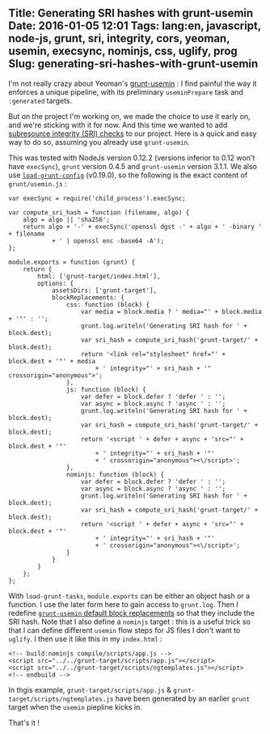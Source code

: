 Title: Generating SRI hashes with grunt-usemin
Date: 2016-01-05 12:01
Tags: lang:en, javascript, node-js, grunt, sri, integrity, cors, yeoman, usemin, execsync, nominjs, css, uglify, prog
Slug: generating-sri-hashes-with-grunt-usemin
---
I'm not really crazy about Yeoman's [grunt-usemin](//github.com/yeoman/grunt-usemin) : I find painful the way it enforces a unique pipeline, with its preliminary `useminPrepare` task and `:generated` targets.

But on the project I'm working on, we made the choice to use it early on, and we're sticking with it for now. And this time we wanted to add [subresource integrity (SRI) checks](//developer.mozilla.org/en-US/docs/Web/Security/Subresource_Integrity) to our project. Here is a quick and easy way to do so, assuming you already use `grunt-usemin`.

This was tested with NodeJs version 0.12.2 (versions inferior to 0.12 won't have `execSync`), `grunt` version 0.4.5 and `grunt-usemin` version 3.1.1. We also use [`load-grunt-config`](//github.com/firstandthird/load-grunt-config) (v0.19.0), so the following is the exact content of `grunt/usemin.js` :

```
var execSync = require('child_process').execSync;

var compute_sri_hash = function (filename, algo) {
    algo = algo || 'sha256';
    return algo + '-' + execSync('openssl dgst -' + algo + ' -binary ' + filename
    	    + ' | openssl enc -base64 -A');
};

module.exports = function (grunt) {
    return {
        html: ['grunt-target/index.html'],
        options: {
            assetsDirs: ['grunt-target'],
            blockReplacements: {
                css: function (block) {
                    var media = block.media ? ' media="' + block.media + '"' : '';
                    grunt.log.writeln('Generating SRI hash for ' + block.dest);
                    var sri_hash = compute_sri_hash('grunt-target/' + block.dest);
                    return '<link rel="stylesheet" href="' + block.dest + '"' + media
                        + ' integrity="' + sri_hash + '" crossorigin="anonymous">';
                },
                js: function (block) {
                    var defer = block.defer ? 'defer ' : '';
                    var async = block.async ? 'async ' : '';
                    grunt.log.writeln('Generating SRI hash for ' + block.dest);
                    var sri_hash = compute_sri_hash('grunt-target/' + block.dest);
                    return '<script ' + defer + async + 'src="' + block.dest + '"'
                        + ' integrity="' + sri_hash + '"'
                        + ' crossorigin="anonymous"><\/script>';
                },
                nominjs: function (block) {
                    var defer = block.defer ? 'defer ' : '';
                    var async = block.async ? 'async ' : '';
                    grunt.log.writeln('Generating SRI hash for ' + block.dest);
                    var sri_hash = compute_sri_hash('grunt-target/' + block.dest);
                    return '<script ' + defer + async + 'src="' + block.dest + '"'
                        + ' integrity="' + sri_hash + '"'
                        + ' crossorigin="anonymous"><\/script>';
                }
            }
        }
    };
};
```

With `load-grunt-tasks`, `module.exports` can be either an object hash or a function. I use the later form here to gain access to `grunt.log`.
Then I redefine [`grunt-usemin` default block replacements](//github.com/yeoman/grunt-usemin/blob/master/lib/fileprocessor.js#L107) so that they include the SRI hash.
Note that I also define a `nominjs` target : this is a useful trick so that I can define different `usemin` flow steps for JS files I don't want to `uglify`. I then use it like this in my `index.html` :

    <!-- build:nominjs compile/scripts/app.js -->
    <script src="../../grunt-target/scripts/app.js"></script>
    <script src="../../grunt-target/scripts/ngtemplates.js"></script>
    <!-- endbuild -->

In thgis example, `grunt-target/scripts/app.js` & `grunt-target/scripts/ngtemplates.js` have been generated by an earlier `grunt` target when the `usemin` piepline kicks in.

That's it !
